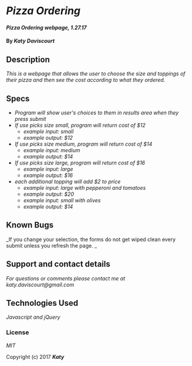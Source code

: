# _Pizza Ordering_

#### _Pizza Ordering webpage, 1.27.17_

#### By _**Katy Daviscourt**_

## Description

_This is a webpage that allows the user to choose the size and toppings of their pizza and then see the cost according to what they ordered._

## Specs

* _Program will show user's choices to them in results area when they press submit_
* _If use picks size small, program will return cost of $12_
  * _example input: small_
  * _example output: $12_
* _If use picks size medium, program will return cost of $14_
  * _example input: medium_
  * _example output: $14_
* _If use picks size large, program will return cost of $16_
  * _example input: large_
  * _example output: $16_
* _each additional topping will add $2 to price_
  * _example input: large with pepperoni and tomatoes_
  * _example output: $20_
  * _example input: small with olives_
  * _example output: $14_

## Known Bugs

_If you change your selection, the forms do not get wiped clean every submit unless you refresh the page. _

## Support and contact details

_For questions or comments please contact me at katy.daviscourt@gmail.com_

## Technologies Used

_Javascript and jQuery_

### License

*MIT*

Copyright (c) 2017 **_Katy_**

